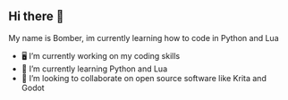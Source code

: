 ## Hi there 👋

My name is Bomber, im currently learning how to code in Python and Lua

- 🖥️ I’m currently working on my coding skills
- 🧠 I’m currently learning Python and Lua
- 👯 I’m looking to collaborate on open source software like Krita and Godot
